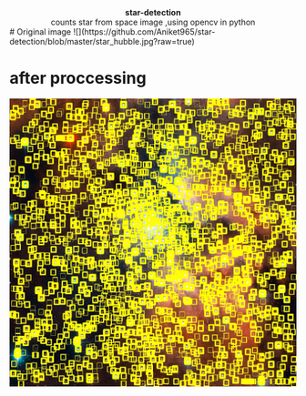 <center><b>star-detection</b></center>
<center>counts star from space image ,using opencv in python</center>
# Original image
![](https://github.com/Aniket965/star-detection/blob/master/star_hubble.jpg?raw=true)

# after proccessing
![](https://github.com/Aniket965/star-detection/blob/master/detected.jpg?raw=true)
